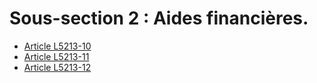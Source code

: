 # Sous-section 2 : Aides financières.

* [Article L5213-10](./LEGIARTI000006903709.md)
* [Article L5213-11](./LEGIARTI000023384115.md)
* [Article L5213-12](./LEGIARTI000006903711.md)
